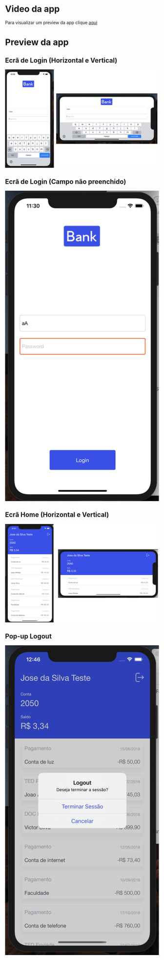 # Video da app
Para visualizar um preview da app clique [aqui](/BankApp_preview.mov)

# Preview da app 
## Ecrã de Login (Horizontal e Vertical)
![preview](previewImgs/Login+Keyboard(horizontalAndVertical).png)

## Ecrã de Login (Campo não preenchido)
![preview](previewImgs/LoginError.png)

## Ecrã Home (Horizontal e Vertical)
![preview](previewImgs/Home(horizontalAndVertical).png)

## Pop-up Logout 
![preview](previewImgs/Logout.png)
